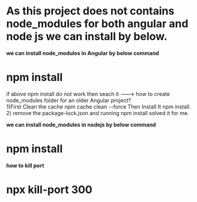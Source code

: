 # As this project does not contains node_modules for both angular and node js we can install by below.

**we can install node_modules in Angular by below command**</br>
# npm install</br>
if above npm install do not work then seach it ---> how to create node_modules folder for an older Angular project?</br>
1)First Clean the cache npm cache clean --force Then Install It npm install.</br>
2) remove the package-lock.json and running npm install solved it for me.</br>


**we can install node_modules in nodejs by below command**</br>
# npm install</br>

**how to kill port**</br>
# npx kill-port 300
